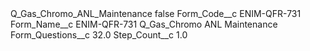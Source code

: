 <?xml version="1.0" encoding="UTF-8"?>
<CustomMetadata xmlns="http://soap.sforce.com/2006/04/metadata" xmlns:xsi="http://www.w3.org/2001/XMLSchema-instance" xmlns:xsd="http://www.w3.org/2001/XMLSchema">
    <label>Q_Gas_Chromo_ANL_Maintenance</label>
    <protected>false</protected>
    <values>
        <field>Form_Code__c</field>
        <value xsi:type="xsd:string">ENIM-QFR-731</value>
    </values>
    <values>
        <field>Form_Name__c</field>
        <value xsi:type="xsd:string">ENIM-QFR-731 Q_Gas_Chromo ANL Maintenance</value>
    </values>
    <values>
        <field>Form_Questions__c</field>
        <value xsi:type="xsd:double">32.0</value>
    </values>
    <values>
        <field>Step_Count__c</field>
        <value xsi:type="xsd:double">1.0</value>
    </values>
</CustomMetadata>
